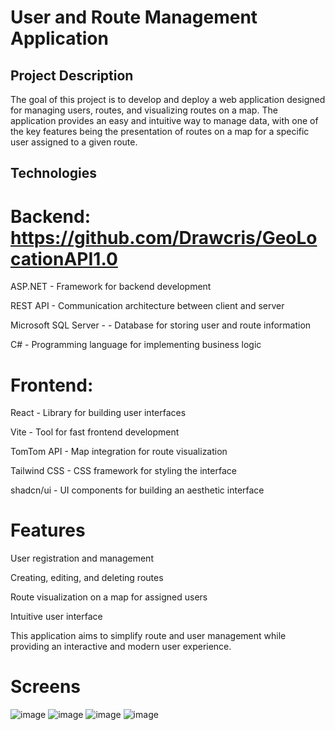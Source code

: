 # User and Route Management Application

## Project Description

The goal of this project is to develop and deploy a web application designed for managing users, routes, and visualizing routes on a map. The application provides an easy and intuitive way to manage data, with one of the key features being the presentation of routes on a map for a specific user assigned to a given route.

## Technologies

# Backend: https://github.com/Drawcris/GeoLocationAPI1.0

ASP.NET - Framework for backend development

REST API - Communication architecture between client and server

Microsoft SQL Server - - Database for storing user and route information

C# - Programming language for implementing business logic

# Frontend: 

React - Library for building user interfaces

Vite - Tool for fast frontend development

TomTom API - Map integration for route visualization

Tailwind CSS - CSS framework for styling the interface

shadcn/ui - UI components for building an aesthetic interface

# Features

User registration and management

Creating, editing, and deleting routes

Route visualization on a map for assigned users

Intuitive user interface

This application aims to simplify route and user management while providing an interactive and modern user experience.

# Screens 

![image](https://github.com/user-attachments/assets/cc84513a-15af-45f8-b4e4-abc96ca85dcc)
![image](https://github.com/user-attachments/assets/2d788cf1-fa4a-4981-b0a3-f679fb81d066)
![image](https://github.com/user-attachments/assets/e16dd016-5237-433c-81ae-44c80a2ed960)
![image](https://github.com/user-attachments/assets/18589255-da9d-47ad-80df-d41d271619fc)






